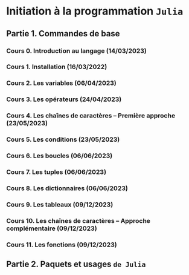 # Initiation à la programmation `Julia`

## Partie 1. Commandes de base

### Cours 0. Introduction au langage (14/03/2023)

### Cours 1. Installation (16/03/2022)

### Cours 2. Les variables (06/04/2023)

### Cours 3. Les opérateurs (24/04/2023)

### Cours 4. Les chaînes de caractères – Première approche (23/05/2023)

### Cours 5. Les conditions (23/05/2023)

### Cours 6. Les boucles (06/06/2023)

### Cours 7. Les tuples (06/06/2023)

### Cours 8. Les dictionnaires (06/06/2023)

### Cours 9. Les tableaux (09/12/2023)

### Cours 10. Les chaînes de caractères – Approche complémentaire (09/12/2023)

### Cours 11. Les fonctions (09/12/2023)

## Partie 2. Paquets et usages `de Julia`
